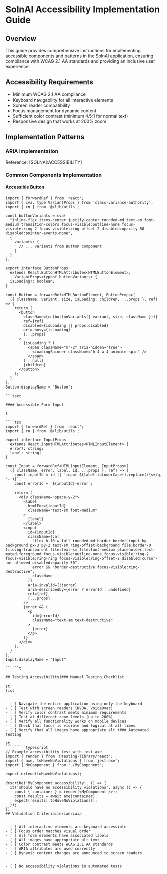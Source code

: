 # SolnAI Accessibility Implementation Guide

## Overview

This guide provides comprehensive instructions for implementing accessible components and patterns in the SolnAI application, ensuring compliance with WCAG 2.1 AA standards and providing an inclusive user experience.

## Accessibility Requirements


- Minimum WCAG 2.1 AA compliance
- Keyboard navigability for all interactive elements
- Screen reader compatibility
- Focus management for dynamic content
- Sufficient color contrast (minimum 4.5:1 for normal text)
- Responsive design that works at 200% zoom

## Implementation Patterns

### ARIA Implementation

Reference: [SOLNAI:ACCESSIBILITY]

### Common Components Implementation

#### Accessible Button

```tsx
import { forwardRef } from 'react';
import { cva, type VariantProps } from 'class-variance-authority';
import { cn } from '@/lib/utils';

const buttonVariants = cva(
  "inline-flex items-center justify-center rounded-md text-sm font-medium transition-colors focus-visible:outline-none focus-visible:ring-2 focus-visible:ring-offset-2 disabled:opacity-50 disabled:pointer-events-none",
  {
    variants: {
      // ... variants from Button component
    }
  }
);

export interface ButtonProps
  extends React.ButtonHTMLAttributes<HTMLButtonElement>,
    VariantProps<typeof buttonVariants> {
  isLoading?: boolean;
}

const Button = forwardRef<HTMLButtonElement, ButtonProps>(
  ({ className, variant, size, isLoading, children, ...props }, ref) => {
    return (
      <button
        className={cn(buttonVariants({ variant, size, className }))}
        ref={ref}
        disabled={isLoading || props.disabled}
        aria-busy={isLoading}
        {...props}
      >
        {isLoading ? (
          <span className="mr-2" aria-hidden="true">
            <LoadingSpinner className="h-4 w-4 animate-spin" />
          </span>
        ) : null}
        {children}
      </button>
    );
  }
);
Button.displayName = "Button";

```text

#### Accessible Form Input

t

````tsx
import { forwardRef } from 'react';
import { cn } from '@/lib/utils';

export interface InputProps
  extends React.InputHTMLAttributes<HTMLInputElement> {
  error?: string;
  label: string;
}

const Input = forwardRef<HTMLInputElement, InputProps>(
  ({ className, error, label, id, ...props }, ref) => {
    const inputId = id || `input-${label.toLowerCase().replace(/\s+/g, '-')}`;
    const errorId = `${inputId}-error`;

    return (
      <div className="space-y-2">
        <label
          htmlFor={inputId}
          className="text-sm font-medium"
        >
          {label}
        </label>
        <input
          id={inputId}
          className={cn(
            "flex h-10 w-full rounded-md border border-input bg-background px-3 py-2 text-sm ring-offset-background file:border-0 file:bg-transparent file:text-sm file:font-medium placeholder:text-muted-foreground focus-visible:outline-none focus-visible:ring-2 focus-visible:ring-ring focus-visible:ring-offset-2 disabled:cursor-not-allowed disabled:opacity-50",
            error && "border-destructive focus-visible:ring-destructive",
            className
          )}
          aria-invalid={!!error}
          aria-describedby={error ? errorId : undefined}
          ref={ref}
          {...props}
        />
        {error && (
          <p
            id={errorId}
            className="text-sm text-destructive"
          >
            {error}
          </p>
        )}
      </div>
    );
  }
);
Input.displayName = "Input"

``````t

## Testing Accessibilityi### Manual Testing Checklist

st
list


- [ ] Navigate the entire application using only the keyboard
- [ ] Test with screen readers (NVDA, VoiceOver)
- [ ] Verify color contrast meets minimum requirements
- [ ] Test at different zoom levels (up to 200%)
- [ ] Verify all functionality works on mobile devices
- [ ] Check that focus is visible and logical at all times
- [ ] Verify that all images have appropriate alt t### Automated Testing

st
`````````typescript
// Example accessibility test with jest-axe
import { render } from '@testing-library/react';
import { axe, toHaveNoViolations } from 'jest-axe';
import { MyComponent } from './MyComponent';

expect.extend(toHaveNoViolations);

describe('MyComponent accessibility', () => {
  it('should have no accessibility violations', async () => {
    const { container } = render(<MyComponent />);
    const results = await axe(container);
    expect(results).toHaveNoViolations();
  });
})
## Validation Criteriaiteriaeriaia


- [ ] All interactive elements are keyboard accessible
- [ ] Focus order matches visual order
- [ ] All form elements have associated labels
- [ ] All images have appropriate alt text
- [ ] Color contrast meets WCAG 2.1 AA standards
- [ ] ARIA attributes are used correctly
- [ ] Dynamic content changes are announced to screen readers


- [ ] No accessibility violations in automated tests
